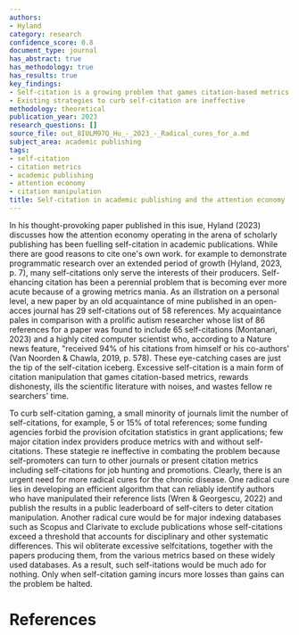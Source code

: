 ```yaml
---
authors:
- Hyland
category: research
confidence_score: 0.8
document_type: journal
has_abstract: true
has_methodology: true
has_results: true
key_findings:
- Self-citation is a growing problem that games citation-based metrics
- Existing strategies to curb self-citation are ineffective
methodology: theoretical
publication_year: 2023
research_questions: []
source_file: out_8IULM97Q_Hu_-_2023_-_Radical_cures_for_a.md
subject_area: academic publishing
tags:
- self-citation
- citation metrics
- academic publishing
- attention economy
- citation manipulation
title: Self-citation in academic publishing and the attention economy
---
```


In his thought-provoking paper published in this isue, Hyland (2023) discusses how the attention economy operating in the arena of scholarly publishing has been fuelling self-citation in academic publications. While there are good reasons to cite one's own work. for example to demonstrate programmatic research over an extended period of growth (Hyland, 2023, p. 7), many self-citations only serve the interests of their producers. Self-ehancing citation has been a perennial problem that is becoming ever more acute because of a growing metrics mania. As an illstration on a personal level, a new paper by an old acquaintance of mine published in an open-acces journal has 29 self-citations out of 58 references. My acquaintance pales in comparison with a prolific autism researcher whose list of 86 references for a paper was found to include 65 self-citations (Montanari, 2023) and a highly cited computer scientist who, according to a Nature news feature, "received $9 4 \%$ of his citations from himself or his co-authors' (Van Noorden & Chawla, 2019, p. 578). These eye-catching cases are just the tip of the self-citation iceberg. Excessive self-citation is a main form of citation manipulation that games citation-based metrics, rewards dishonesty, ills the scientific literature with noises, and wastes fellow re searchers' time.

To curb self-citation gaming, a small minority of journals limit the number of self-citations, for example, 5 or $1 5 \%$ of total references; some funding agencies forbid the provision ofcitation statistics in grant applications; few major citation index providers produce metrics with and without self-citations. These stategie re ineffective in combating the problem because self-promoters can turn to other journals or present citation metrics including self-citations for job hunting and promotions. Clearly, there is an urgent need for more radical cures for the chronic disease. One radical cure lies in developing an efficient algorithm that can reliably identify authors who have manipulated their reference lists (Wren & Georgescu, 2022) and publish the results in a public leaderboard of self-citers to deter citation manipulation. Another radical cure would be for major indexing databases such as Scopus and Clarivate to exclude publications whose self-citations exceed a threshold that accounts for disciplinary and other systematic differences. This wil obliterate excessive selfcitations, together with the papers producing them, from the various metrics based on these widely used databases. As a result, such self-itations would be much ado for nothing. Only when self-citation gaming incurs more losses than gains can the problem be halted.

# References
